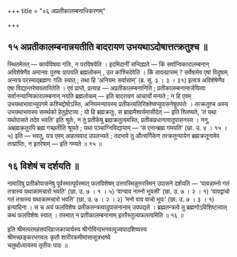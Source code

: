 +++
title = "०६ अप्रतीकालम्बनाधिकरणम्"

+++

## १५ अप्रतीकालम्बनान्नयतीति बादरायण उभयथाऽदोषात्तत्क्रतुश्च ॥

स्थितमेतत् — कार्यविषया गतिः, न परविषयेति । इदमिदानीं सन्दिह्यते — किं सर्वान्विकारालम्बनान् अविशेषेणैव अमानवः पुरुषः प्रापयति ब्रह्मलोकम् , उत कांश्चिदेवेति । किं तावत्प्राप्तम् ? सर्वेषामेव एषां विदुषाम् अन्यत्र परस्माद्ब्रह्मणः गतिः स्यात् ; तथा हि ‘अनियमः सर्वासाम्’ (ब्र. सू. ३ । ३ । ३१) इत्यत्र अविशेषेणैव एषा विद्यान्तरेष्ववतारितेति । एवं प्राप्ते, प्रत्याह — अप्रतीकालम्बनानिति ; प्रतीकालम्बनान्वर्जयित्वा सर्वानन्यान्विकारालम्बनान् नयति ब्रह्मलोकम् — इति बादरायण आचार्यो मन्यते ; न हि एवम् उभयथाभावाभ्युपगमे कश्चिद्दोषोऽस्ति, अनियमन्यायस्य प्रतीकव्यतिरिक्तेष्वप्युपासनेषूपपत्तेः । तत्क्रतुश्च अस्य उभयथाभावस्य समर्थको हेतुर्द्रष्टव्यः ; यो हि ब्रह्मक्रतुः, स ब्राह्ममैश्वर्यमासीदेत् — इति श्लिष्यते, ‘तं यथा यथोपासते तदेव भवति’ इति श्रुतेः, न तु प्रतीकेषु ब्रह्मक्रतुत्वमस्ति, प्रतीकप्रधानत्वादुपासनस्य । ननु, अब्रह्मक्रतुरपि ब्रह्म गच्छतीति श्रूयते ; यथा पञ्चाग्निविद्यायाम् — ‘स एनान्ब्रह्म गमयति’ (छा. उ. ४ । १५ । ५) इति — भवतु, यत्र एवम् आहत्यवाद उपलभ्यते ; तदभावे तु औत्सर्गिकेण तत्क्रतुन्यायेन ब्रह्मक्रतूनामेव तत्प्राप्तिः, न इतरेषाम् — इति गम्यते ॥ १५ ॥

## १६ विशेषं च दर्शयति ॥

नामादिषु प्रतीकोपासनेषु पूर्वस्मात्पूर्वस्मात् फलविशेषम् उत्तरस्मिन्नुत्तरस्मिन् उपासने दर्शयति — ‘यावन्नाम्नो गतं तत्रास्य यथाकामचारो भवति’ (छा. उ. ७ । १ । ५) ‘वाग्वाव नाम्नो भूयसी’ (छा. उ. ७ । २ । १) ‘यावद्वाचो गतं तत्रास्य यथाकामचारो भवति’ (छा. उ. ७ । २ । २) ‘मनो वाव वाचो भूयः’ (छा. उ. ७ । ३ । १) इत्यादिना । स च अयं फलविशेषः प्रतीकतन्त्रत्वादुपासनानाम् उपपद्यते । ब्रह्मतन्त्रत्वे तु ब्रह्मणोऽविशिष्टत्वात् कथं फलविशेषः स्यात् । तस्मात् न प्रतीकालम्बनानाम् इतरैस्तुल्यफलत्वमिति ॥ १६ ॥

इति श्रीमत्परमहंसपरिव्राजकाचार्यस्य श्रीगोविन्दभगवत्पूज्यपादशिष्यस्य  
श्रीमच्छङ्करभगवतः कृतौ शारीरकमीमांसासूत्रभाष्ये  
चतुर्थाध्यायस्य तृतीयः पादः ॥